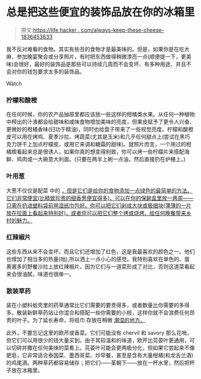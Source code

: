 # 总是把这些便宜的装饰品放在你的冰箱里

> 原文:[https://life hacker . com/always-keep-these-cheese-1836453833](https://lifehacker.com/always-keep-these-cheap-garnishes-in-your-fridge-1836453833)

我不反对难看的食物。其实有些丑的食物才是最美味的。但是，如果你是在吃大麻、参加晚宴聚会或分享照片，有时把东西做得稍微漂亮一点(顺便提一下，更美味)会很好，最好的装饰品是那些可以持续几周而不会变坏、有多种用途、并且不会对你的钱包要求太多的装饰品。

Watch

### 柠檬和酸橙

在任何时候，你的农产品抽屉里都应该放一些这样的柑橘类水果。从任何一种植物中榨出的汁液都会给甜味和咸味食物增加美味的亮度，但果皮赋予了更令人兴奋、更微妙的柑橘香味(归功于精油)，同时也给盘子带来了一些视觉亮度。柠檬和酸橙皮可以用在烤鸡、夏季沙拉、烤蔬菜(尤其是玉米)和几乎任何甜点上(尝试在黑巧克力饼干上加点柠檬皮，或用它来调和糖霜的甜味)。就照片而言，一个用过的柑橘楔看起来总是很诱人，如果你真的想变得别致，你可以烤一些柠檬片来搭配海鲜、鸡肉或一大碗意大利面。(只要在两半上刷一点油，然后直接扔在炉栅上。)

### 叶用葱

大葱不仅仅是配菜 中的 [，但是它们是给你的食物添加一点绿色的最简单的方法。它们非常便宜(比精致珍贵的细香葱便宜得多)，可以在你的保鲜盒里放一两周——只需在扔进塑料袋前用湿纸巾包好。你可以把它们剁成大块或极细块(薄薄的一片放在拉面上看起来特别好)，或者你可以把它们整个烤或烧烤，给任何晚餐带来乡村的魅力。](https://lifehacker.com/youre-not-cooking-with-scallions-enough-1830420439)

### 红辣椒片

这些东西从来不会变坏，而且它们还增加了红色，这是我最喜欢的颜色之一。他们也增加了相当多的热量(咄),所以洒上一点小心的感觉。我特别喜欢在单色的、蛋黄酱多的野餐沙拉上放红辣椒片，因为它们与一道菜形成了对比，否则这道菜看起来会很油腻，味道也很单一。

### 散装草药

装在小塑料蛤壳里的药草通常比它们需要的要贵得多，或者数量比你需要的多得多。散装新鲜草药站让你混合和搭配一些你需要的小枝，这样你就不会浪费任何昂贵的叶子。为了延长寿命，将纸巾 存放在稍微 [潮湿的地方。](https://skillet.lifehacker.com/store-fresh-herbs-in-a-rolled-up-paper-towel-for-easy-a-1792870575)

此外，不要忘记这里的欧芹或香菜。它们可能没有 chervil 和 savory 那么花哨，但它们可以用很少的钱大量买到。由于其较温和的味道，欧芹比芫荽叶更通用，可以切碎并撒在任何美味的菜肴上。芫荽叶可能会更两极分化，但如果它尝起来不像肥皂，它非常适合泰国菜、墨西哥菜、炒早餐，甚至是含有大量柑橘(和龙舌兰酒)的鸡尾酒。两种草药都容易储存；把它们——茎朝下——放在一杯水里，然后把杯子放在冰箱里。